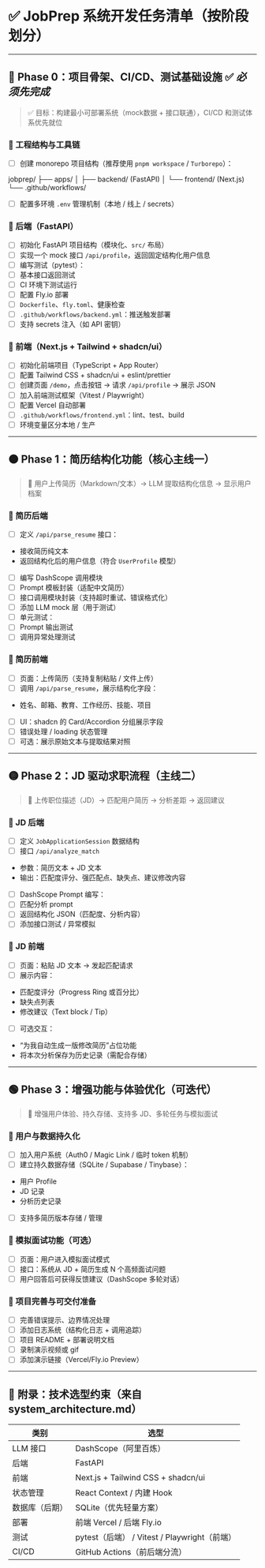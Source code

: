 # ✅ JobPrep 系统开发任务清单（按阶段划分）

---

## 🔵 Phase 0：项目骨架、CI/CD、测试基础设施 ✅ _必须先完成_

> ✅ 目标：构建最小可部署系统（mock数据 + 接口联通），CI/CD 和测试体系优先就位

### 🔹 工程结构与工具链

- [ ] 创建 monorepo 项目结构（推荐使用 `pnpm workspace` / `Turborepo`）：

jobprep/
├── apps/
│   ├── backend/ (FastAPI)
│   └── frontend/ (Next.js)
└── .github/workflows/

- [ ] 配置多环境 `.env` 管理机制（本地 / 线上 / secrets）

### 🔹 后端（FastAPI）

- [ ] 初始化 FastAPI 项目结构（模块化、`src/` 布局）
- [ ] 实现一个 mock 接口 `/api/profile`，返回固定结构化用户信息
- [ ] 编写测试（pytest）：
- [ ] 基本接口返回测试
- [ ] CI 环境下测试运行
- [ ] 配置 Fly.io 部署
- [ ] `Dockerfile`、`fly.toml`、健康检查
- [ ] `.github/workflows/backend.yml`：推送触发部署
- [ ] 支持 secrets 注入（如 API 密钥）

### 🔹 前端（Next.js + Tailwind + shadcn/ui）

- [ ] 初始化前端项目（TypeScript + App Router）
- [ ] 配置 Tailwind CSS + shadcn/ui + eslint/prettier
- [ ] 创建页面 `/demo`，点击按钮 → 请求 `/api/profile` → 展示 JSON
- [ ] 加入前端测试框架（Vitest / Playwright）
- [ ] 配置 Vercel 自动部署
- [ ] `.github/workflows/frontend.yml`：lint、test、build
- [ ] 环境变量区分本地 / 生产

---

## 🟠 Phase 1：简历结构化功能（核心主线一）

> 🎯 用户上传简历（Markdown/文本）→ LLM 提取结构化信息 → 显示用户档案

### 🔹 简历后端

- [ ] 定义 `/api/parse_resume` 接口：
- 接收简历纯文本
- 返回结构化后的用户信息（符合 `UserProfile` 模型）
- [ ] 编写 DashScope 调用模块
- [ ] Prompt 模板封装（适配中文简历）
- [ ] 接口调用模块封装（支持超时重试、错误格式化）
- [ ] 添加 LLM mock 层（用于测试）
- [ ] 单元测试：
- [ ] Prompt 输出测试
- [ ] 调用异常处理测试

### 🔹 简历前端

- [ ] 页面：上传简历（支持复制粘贴 / 文件上传）
- [ ] 调用 `/api/parse_resume`，展示结构化字段：
- 姓名、邮箱、教育、工作经历、技能、项目
- [ ] UI：shadcn 的 Card/Accordion 分组展示字段
- [ ] 错误处理 / loading 状态管理
- [ ] 可选：展示原始文本与提取结果对照

---

## 🟡 Phase 2：JD 驱动求职流程（主线二）

> 🎯 上传职位描述（JD）→ 匹配用户简历 → 分析差距 → 返回建议

### 🔹 JD 后端

- [ ] 定义 `JobApplicationSession` 数据结构
- [ ] 接口 `/api/analyze_match`
- 参数：简历文本 + JD 文本
- 输出：匹配度评分、强匹配点、缺失点、建议修改内容
- [ ] DashScope Prompt 编写：
- [ ] 匹配分析 prompt
- [ ] 返回结构化 JSON（匹配度、分析内容）
- [ ] 添加接口测试 / 异常模拟

### 🔹 JD 前端

- [ ] 页面：粘贴 JD 文本 → 发起匹配请求
- [ ] 展示内容：
- 匹配度评分（Progress Ring 或百分比）
- 缺失点列表
- 修改建议（Text block / Tip）
- [ ] 可选交互：
- “为我自动生成一版修改简历”占位功能
- 将本次分析保存为历史记录（需配合存储）

---

## 🟢 Phase 3：增强功能与体验优化（可迭代）

> 🎯 增强用户体验、持久存储、支持多 JD、多轮任务与模拟面试

### 🔹 用户与数据持久化

- [ ] 加入用户系统（Auth0 / Magic Link / 临时 token 机制）
- [ ] 建立持久数据存储（SQLite / Supabase / Tinybase）：
- 用户 Profile
- JD 记录
- 分析历史记录
- [ ] 支持多简历版本存储 / 管理

### 🔹 模拟面试功能（可选）

- [ ] 页面：用户进入模拟面试模式
- [ ] 接口：系统从 JD + 简历生成 N 个高频面试问题
- [ ] 用户回答后可获得反馈建议（DashScope 多轮对话）

### 🔹 项目完善与可交付准备

- [ ] 完善错误提示、边界情况处理
- [ ] 添加日志系统（结构化日志 + 调用追踪）
- [ ] 项目 README + 部署说明文档
- [ ] 录制演示视频或 gif
- [ ] 添加演示链接（Vercel/Fly.io Preview）

---

## 📎 附录：技术选型约束（来自 system_architecture.md）

| 类别 | 选型 |
|------|------|
| LLM 接口 | DashScope（阿里百炼） |
| 后端 | FastAPI |
| 前端 | Next.js + Tailwind CSS + shadcn/ui |
| 状态管理 | React Context / 内建 Hook |
| 数据库（后期） | SQLite（优先轻量方案） |
| 部署 | 前端 Vercel / 后端 Fly.io |
| 测试 | pytest（后端） / Vitest / Playwright（前端） |
| CI/CD | GitHub Actions（前后端分流） |
